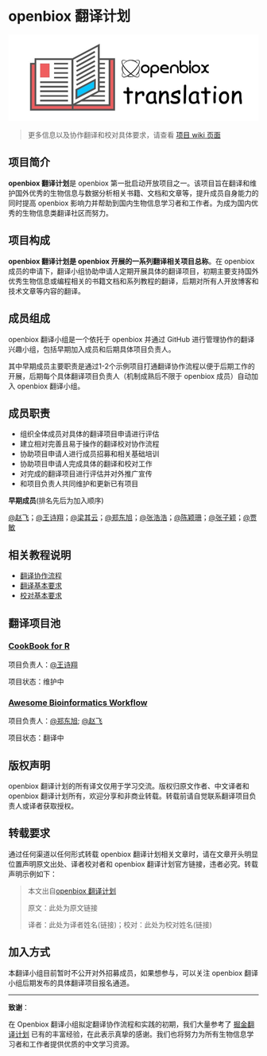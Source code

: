 # openbiox 翻译计划

![](https://raw.githubusercontent.com/fei0810/image-host/master/img/20190610085244.jpg)

> 更多信息以及协作翻译和校对具体要求，请查看 [项目 wiki 页面](https://github.com/openbiox/openbiox-Translation/wiki)

## 项目简介

**openbiox 翻译计划**是 openbiox 第一批启动开放项目之一。该项目旨在翻译和维护国外优秀的生物信息与数据分析相关书籍、文档和文章等，提升成员自身能力的同时提高 openbiox 影响力并帮助到国内生物信息学习者和工作者。为成为国内优秀的生物信息类翻译社区而努力。

## 项目构成

**openbiox 翻译计划是 openbiox 开展的一系列翻译相关项目总称**。在 openbiox 成员的申请下，翻译小组协助申请人定期开展具体的翻译项目，初期主要支持国外优秀生物信息或编程相关的书籍文档和系列教程的翻译，后期对所有人开放博客和技术文章等内容的翻译。

## 成员组成

openbiox 翻译小组是一个依托于 openbiox 并通过 GitHub 进行管理协作的翻译兴趣小组，包括早期加入成员和后期具体项目负责人。

其中早期成员主要职责是通过1-2个示例项目打通翻译协作流程以便于后期工作的开展，后期每个具体翻译项目负责人（机制成熟后不限于 openbiox 成员）自动加入 openbiox 翻译小组。

## 成员职责

- 组织全体成员对具体的翻译项目申请进行评估
- 建立相对完善且易于操作的翻译校对协作流程
- 协助项目申请人进行成员招募和相关基础培训
- 协助项目申请人完成具体的翻译和校对工作
- 对完成的翻译项目进行评估并对外推广宣传
- 和项目负责人共同维护和更新已有项目

**早期成员**(排名先后为加入顺序)

[@赵飞](https://github.com/fei0810)；[@王诗翔](https://github.com/ShixiangWang)；[@梁其云](https://github.com/2015qyliang)；[@郑东旭](https://github.com/dongxuzheng)；[@张浩浩](https://github.com/hyacz)；[@陈颖珊](https://github.com/w1nsan)；[@张子颖](https://github.com/ZiyingZhang1)；[@贾敏](https://github.com/jiamin2010)

## 相关教程说明

- [翻译协作流程](https://github.com/openbiox/openbiox-Translation/wiki/%E7%BF%BB%E8%AF%91%E5%8D%8F%E4%BD%9C%E6%B5%81%E7%A8%8B-v1)
- [翻译基本要求](https://github.com/openbiox/openbiox-Translation/wiki/%E7%BF%BB%E8%AF%91%E5%9F%BA%E6%9C%AC%E8%A6%81%E6%B1%82-v1)
- [校对基本要求](https://github.com/openbiox/openbiox-Translation/wiki/%E6%A0%A1%E5%AF%B9%E5%9F%BA%E6%9C%AC%E8%A6%81%E6%B1%82-v1)

## 翻译项目池

### [CookBook for R](https://github.com/openbiox/Cookbook-for-R-Chinese)

项目负责人：[@王诗翔](https://github.com/ShixiangWang)

项目状态：维护中

### [Awesome Bioinformatics Workflow](https://github.com/openbiox/Awesome-Bioinformatics-Workflow-Chinese)

项目负责人：[@郑东旭](https://github.com/dongxuzheng); [@赵飞](https://github.com/fei0810)

项目状态：翻译中

## 版权声明

openbiox 翻译计划的所有译文仅用于学习交流。版权归原文作者、中文译者和 openbiox 翻译计划所有，欢迎分享和非商业转载。转载前请自觉联系翻译项目负责人或译者获取授权。

## 转载要求

通过任何渠道以任何形式转载 openbiox 翻译计划相关文章时，请在文章开头明显位置声明原文出处、译者校对者和 openbiox 翻译计划官方链接，违者必究。转载声明示例如下：

> 本文出自[openbiox 翻译计划](https://github.com/openbiox/openbiox-Translation)
>
> 原文：此处为原文链接
>
> 译者：此处为译者姓名(链接)；校对：此处为校对姓名(链接)

## 加入方式

本翻译小组目前暂时不公开对外招募成员，如果想参与，可以关注 openbiox 翻译小组后期发布的具体翻译项目报名通道。

---

**致谢**：

在 Openbiox 翻译小组拟定翻译协作流程和实践的初期，我们大量参考了 [掘金翻译计划](https://github.com/xitu/gold-miner) 已有的丰富经验，在此表示真挚的感谢。我们也将努力为所有生物信息学习者和工作者提供优质的中文学习资源。
